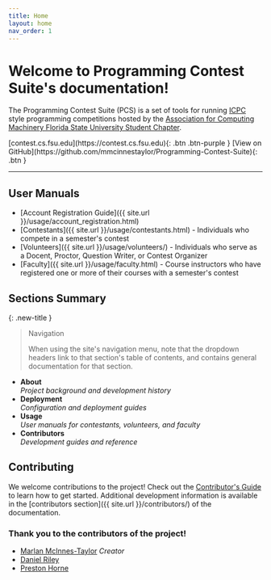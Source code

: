 ```yaml
---
title: Home
layout: home
nav_order: 1
---
```


# Welcome to Programming Contest Suite's documentation!

The Programming Contest Suite (PCS) is a set of tools for running [ICPC](https://icpc.global) style programming competitions hosted by the [Association for Computing Machinery Florida State University Student Chapter](https://fsu.acm.org). 

<span class="fs-5">
    [contest.cs.fsu.edu](https://contest.cs.fsu.edu){: .btn .btn-purple }
    [View on GitHub](https://github.com/mmcinnestaylor/Programming-Contest-Suite){: .btn }
</span>

<hr>

## User Manuals
- [Account Registration Guide]({{ site.url }}/usage/account_registration.html)
- [Contestants]({{ site.url }}/usage/contestants.html) - Individuals who compete in a semester's contest  
- [Volunteers]({{ site.url }}/usage/volunteers/) - Individuals who serve as a Docent, Proctor, Question Writer, or Contest Organizer  
- [Faculty]({{ site.url }}/usage/faculty.html) - Course instructors who have registered one or more of their courses with a semester's contest

## Sections Summary

{: .new-title }
> Navigation
>
> When using the site's navigation menu, note that the dropdown headers link to that section's table of contents, and contains general documentation for that section.

- **About**  
    *Project background and development history*
- **Deployment**  
    *Configuration and deployment guides*
- **Usage**  
    *User manuals for contestants, volunteers, and faculty*
- **Contributors**  
    *Development guides and reference*  

## Contributing

We welcome contributions to the project! Check out the [Contributor's Guide](https://github.com/mmcinnestaylor/Programming-Contest-Suite/blob/main/CONTRIBUTING.md) to learn how to get started. Additional development information is available in the [contributors section]({{ site.url }}/contributors/) of the documentation.

### Thank you to the contributors of the project!

- [Marlan McInnes-Taylor](https://github.com/mmcinnestaylor) *Creator*
- [Daniel Riley](https://github.com/danielmriley) 
- [Preston Horne](https://github.com/prestonmhorne)
